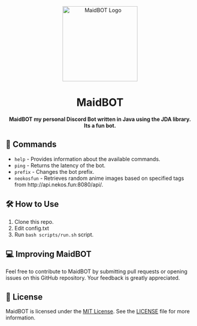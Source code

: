 <!DOCTYPE html>
<html lang="en">
  <body>
    <div align="center">
      <img src="https://iili.io/HGcjFi7.jpg" alt="MaidBOT Logo" width="200px">
    </div>
    <h1 align="center">MaidBOT</h1>
    <p align="center"><b> MaidBOT my personal Discord Bot written in Java using the JDA library.<br> Its a fun bot.</b></p>
    <h2>🤖 Commands</h2>
    <ul>
      <li><code>help</code> - Provides information about the available commands. </li>
      <li><code>ping</code> - Returns the latency of the bot. </li>
      <li><code>prefix</code> - Changes the bot prefix. </li>
      <li><code>neokosfun</code> - Retrieves random anime images based on specified tags from http://api.nekos.fun:8080/api/. </li>
    </ul>
    <h2>🛠️ How to Use</h2>
    <ol>
      <li>Clone this repo. </li>
      <li>Edit config.txt </li>
      <li>Run <code>bash scripts/run.sh</code> script. </li>
    </ol>
    <h2>💻 Improving MaidBOT</h2>
    <p> Feel free to contribute to MaidBOT by submitting pull requests or opening issues on this GitHub repository. Your feedback is greatly appreciated. </p>
    <h2>📜 License</h2>
    <p> MaidBOT is licensed under the <a href="https://opensource.org/licenses/MIT" target="_new">MIT License</a>. See the <a href="LICENSE">LICENSE</a> file for more information. </p>
  </body>
</html>
